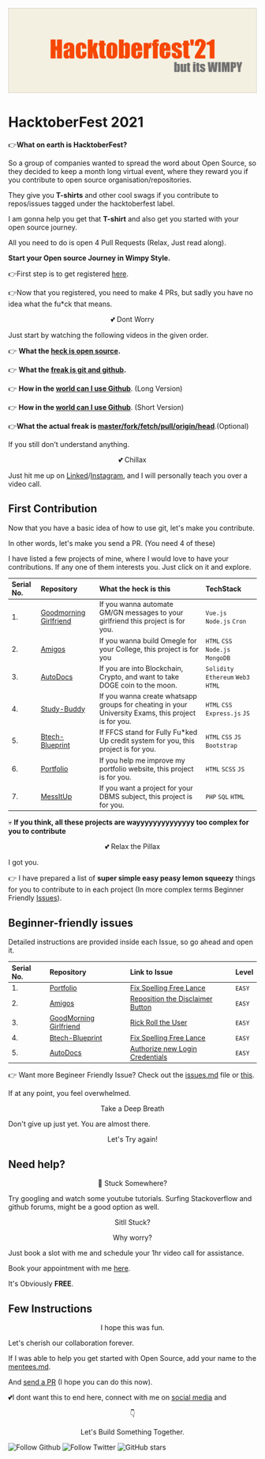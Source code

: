 
[![Hacktoberfest 2021](./Assets/banner.png)](https://github.com/wimpywarlord/Hacktober-Wimpy-Style)
# HacktoberFest 2021

👉**What on earth is HacktoberFest?**

So a group of companies wanted to spread the word about Open Source, so they decided to keep a month long virtual event, where they reward you if you contribute to open source organisation/repositories. 

They give you **T-shirts** and other cool swags if you contribute to repos/issues tagged under the hacktoberfest label. 

I am gonna help you get that **T-shirt** and also get you started with your open source journey. 

All you need to do is open 4 Pull Requests (Relax, Just read along).

**Start your Open source Journey in Wimpy Style.**

👉First step is to get registered [here](https://hacktoberfest.digitalocean.com/).

👉Now that you registered, you need to make 4 PRs, but sadly you have no idea what the fu*ck that means. 

<p  align="center"> 💕 Dont Worry </p>

Just start by watching the following videos in the given order.

👉 **What the [heck  is open source](https://www.youtube.com/watch?v=7c0IrsDsNaw).**

👉 **What the [freak is git and github](https://www.youtube.com/watch?v=wpISo9TNjfU).**

👉 **How in the [world can I use Github](https://www.youtube.com/watch?v=RGOj5yH7evk)**.  (Long Version)

👉 **How in the [world can I use Github](https://www.youtube.com/watch?v=SWYqp7iY_Tc)**.  (Short Version)

👉**What the actual freak is [master/fork/fetch/pull/origin/head](https://acloudguru.com/blog/engineering/git-terms-explained)**.(Optional)

If you still don't understand anything.
<p  align="center"> 💕 Chillax</p>

Just hit me up on [Linked](https://www.linkedin.com/in/kshitijdhyani/)/[Instagram](https://www.instagram.com/kshitij_dhyani/), and I will personally teach you over a video call. 

## First Contribution
Now that you have a basic idea of how to use git, let's make you contribute.

In other words, let's make you send a PR. (You need 4 of these)

I have listed a few projects of mine, where I would love to have your contributions. If any one of them interests you. Just click on it and explore. 

| Serial No. | Repository| What the heck is this| TechStack|
|:--|:--|:--|:--|
| 1. | [Goodmorning Girlfriend](https://github.com/wimpywarlord/Goodmorning-Girlfriend) | If you wanna automate GM/GN messages to your girlfriend this project is for you.  | `Vue.js` `Node.js` `Cron`  |
| 2. | [Amigos](https://github.com/wimpywarlord/Amigos) | If you wanna build Omegle for your College, this project is for you  | `HTML` `CSS` `Node.js` `MongoDB` |
| 3. | [AutoDocs](https://github.com/wimpywarlord/AutoDoc) | If you are into Blockchain, Crypto, and want to take DOGE coin to the moon.  | `Solidity` `Ethereum` `Web3` `HTML` |
| 4. | [Study-Buddy](https://github.com/wimpywarlord/Study-Buddy) | If you wanna create whatsapp groups for cheating in your University Exams, this project is for you.  | `HTML` `CSS` `Express.js` `JS` |
| 5. | [Btech-Blueprint](https://github.com/wimpywarlord/BTech-Blueprint) | If FFCS stand for Fully Fu*ked Up credit system for you, this project is for you.  | `HTML` `CSS` `JS` `Bootstrap` |
| 6. | [Portfolio](https://github.com/wimpywarlord) | If you help me improve my portfolio website, this project is for you.  | `HTML` `SCSS` `JS` |
| 7. | [MessItUp](https://github.com/wimpywarlord/Mess_It_Up) | If you want a project for your DBMS subject, this project is for you.  | `PHP` `SQL` `HTML` |



💀 **If you think, all these projects are wayyyyyyyyyyyyyy too complex for you to contribute**

<p  align="center"> 💕 Relax the Pillax</p>

I got you. 

👉 I have prepared a list of **super simple easy peasy lemon squeezy** things for you to contribute to in each project (In more complex terms Beginner Friendly [Issues](https://www.youtube.com/watch?v=TKJ4RdhyB5Y)).

## Beginner-friendly issues
Detailed instructions are provided inside each Issue, so go ahead and open it. 

| Serial No. | Repository| Link to Issue  | Level |
|:--|:--|:--|:--|
| 1. | [Portfolio](https://github.com/wimpywarlord/wimpywarlord.github.io) | [Fix Spelling Free Lance](https://github.com/wimpywarlord/wimpywarlord.github.io/issues/5)  | `EASY`  |
| 2. | [Amigos](https://github.com/wimpywarlord/Amigos) | [Reposition the Disclaimer Button](https://github.com/wimpywarlord/Amigos/issues/1)  | `EASY` |
| 3. | [GoodMorning Girlfriend](https://github.com/wimpywarlord/Goodmorning-Girlfriend) | [Rick Roll the User](https://github.com/wimpywarlord/Goodmorning-Girlfriend/issues/1)  | `EASY`  |
| 4. | [Btech-Blueprint](https://github.com/wimpywarlord/BTech-Blueprint) | [Fix Spelling Free Lance](https://github.com/wimpywarlord/BTech-Blueprint/issues/1)  | `EASY`  |
| 5. | [AutoDocs](https://github.com/wimpywarlord/wimpywarlord.github.io) | [Authorize new Login Credentials](https://github.com/wimpywarlord/wimpywarlord.github.io/issues/5)  | `EASY`  |


👉 Want more Begineer Friendly Issue? Check out the [issues.md](./Issues/issues.md) file or [this](https://github.com/vinitshahdeo/Hacktoberfest2021).

If at any point, you feel overwhelmed. 

<p  align="center"> Take a Deep Breath</p>

Don't give up just yet. You are almost there. 

<p  align="center"> Let's Try again!</p>

## Need help?
<p  align="center"> 👑 Stuck Somewhere?</p>

Try googling and watch some youtube tutorials. Surfing Stackoverflow and github forums, might be a good option as well. 
<p  align="center">Sitll Stuck?</p>
<p  align="center">Why worry? </p>

Just book a slot with me and schedule your 1hr video call for assistance.

Book your appointment with me [here](https://calendly.com/kshitijdhyani). 

It's Obviously **FREE**.

## Few Instructions
<p  align="center">I hope this was fun.  </p>

Let's cherish our collaboration forever. 

If I was able to help you get started with Open Source, add your name to the [mentees.md](./Mentees/mentees.md).

And [send a PR](https://docs.github.com/en/github/collaborating-with-pull-requests/proposing-changes-to-your-work-with-pull-requests/creating-a-pull-request) (I hope you can do this now).

💕I dont want this to end here, connect with me on [social media](https://www.linkedin.com/in/kshitijdhyani/) and <p  align="center">👇</p>
<p  align="center">Let's Build Something Together.</p>

![Follow Github](https://img.shields.io/github/followers/wimpywarlord?color=%2317202A&label=Follow%20wimpywarlord&logo=github&style=for-the-badge) ![Follow Twitter](https://img.shields.io/twitter/follow/kshitij_dhyani?color=%2317202A&label=Follow%20kshitij_dhyani&logo=twitter&style=for-the-badge) ![GitHub stars](https://img.shields.io/github/stars/wimpywarlord/Hacktober-Wimpy-Style?color=%2317202A&label=STARS%20%F0%9F%8C%9F&logo=github&style=for-the-badge)
